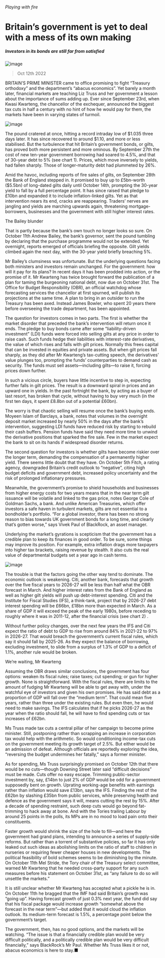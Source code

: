 ###### Playing with fire
# Britain’s government is yet to deal with a mess of its own making 
##### Investors in its bonds are still far from satisfied 
![image](images/20221015_BRD001.jpg) 
> Oct 12th 2022 
BRITAIN’S PRIME MINISTER came to office promising to fight “Treasury orthodoxy” and the department’s “abacus economics”. Yet barely a month later, financial markets are teaching Liz Truss and her government a lesson about the importance of sums adding up. Ever since September 23rd, when Kwasi Kwarteng, the chancellor of the exchequer, announced the biggest tax cuts in half a century with no hint of how he would pay for them, the markets have been in varying states of turmoil.
![image](images/20221015_BRC358.png) 

The pound cratered at once, hitting a record intraday low of $1.035 three days later. It has since recovered to around $1.10, and more or less stabilised. But the turbulence that hit Britain’s government bonds, or gilts, has proved both more persistent and more ominous. By September 27th the cost of new ten-year government borrowing had soared to 4.5%, and that of 30-year debt to 5% (see chart 1). Prices, which move inversely to yields, had fallen sharply. Those of longer-maturity debt had plummeted by 26%. 
Amid the havoc, including reports of fire sales of gilts, on September 28th the Bank of England stepped in. It promised to buy up to £5bn-worth ($5.5bn) of long-dated gilts daily until October 14th, prompting the 30-year yield to fall by a full percentage point. It has since raised that pledge to £10bn and expanded it to include inflation-linked gilts. Yet as that intervention nears its end, cracks are reappearing. Traders’ nerves are jangling and yields are marching upwards again, threatening mortgage-borrowers, businesses and the government with still higher interest rates. 
The Bailey blunder
That is partly because the bank’s own touch no longer looks so sure. On October 11th Andrew Bailey, the bank’s governor, sent the pound tumbling by declaring that the purchase programme would not be extended. Yet overnight, reports emerged of officials briefing the opposite. Gilt yields climbed again the next day, with the 30-year yield briefly breaching 5%. 
Mr Bailey’s clumsiness was unfortunate. But the underlying questions facing both ministers and investors remain unchanged. For the government: how will it pay for its plans? In recent days it has been prodded into action, or the promise of it. Mr Kwarteng has twice brought forward the publication of a plan for taming the burgeoning national debt, now due on October 31st. The Office for Budget Responsibility (OBR), an official watchdog whose forecasting services the chancellor at first spurned, will publish its projections at the same time. A plan to bring in an outsider to run the Treasury has been axed. Instead James Bowler, who spent 20 years there before overseeing the trade department, has been appointed. 
The question for investors comes in two parts. The first is whether the market disorder that preceded the bank’s intervention will return once it ends. The pledge to buy bonds came after some “liability-driven investment” (LDI) funds were forced into selling gilts at any price in order to raise cash. Such funds hedge their liabilities with interest-rate derivatives, the value of which rises and falls with gilt prices. Normally this frees capital that can be invested in equities and private assets. But when gilt prices fall sharply, as they did after Mr Kwarteng’s tax-cutting speech, the derivatives’ value plunges too, prompting the funds’ counterparties to demand cash as security. The funds must sell assets—including gilts—to raise it, forcing prices down further.
In such a vicious circle, buyers have little incentive to step in, expecting further falls in gilt prices. The result is a downward spiral in prices and an upward one in yields. In the past fortnight the bank, by acting as a buyer of last resort, has broken that cycle, without having to buy very much (in the first ten days, it spent £8.8bn out of a potential £60bn). 
The worry is that chaotic selling will resume once the bank’s buying ends. Moyeen Islam of Barclays, a bank, notes that volumes in the overnight deposit market increased by nearly 50% in the days after the bank’s intervention, suggesting LDI funds have reduced risk by starting to rebuild their cash buffers. Pension funds have said they need more time to unwind the derivative positions that sparked the fire sale. Few in the market expect the bank to sit on its hands if widespread disorder returns.
The second question for investors is whether gilts have become riskier over the longer term, demanding the compensation of a permanently higher yield. There seems little doubt that they have. On October 5th Fitch, a rating agency, downgraded Britain’s credit outlook to “negative”, citing high budget deficits and government debt, increased policy uncertainty and the risk of prolonged inflationary pressures.
Meanwhile, the government’s promise to shield households and businesses from higher energy costs for two years means that in the near term gilt issuance will be volatile and linked to the gas price, notes George Cole of Goldman Sachs, a bank. And unlike American Treasuries, which offer investors a safe haven in turbulent markets, gilts are not essential to a bondholder’s portfolio. “For a global investor, there has been no strong reason to bias towards UK government bonds for a long time, and clearly that’s gotten worse,” says Vivek Paul of BlackRock, an asset manager.
Underlying the market’s gyrations is scepticism that the government has a credible plan to keep its finances in good order. To be sure, some things may improve its position. For example, extra inflation drags more taxpayers into higher tax brackets, raising revenue by stealth. It also cuts the real value of departmental budgets set a year ago in cash terms. 
![image](images/20221015_BRC359.png) 

The trouble is that the factors going the other way tend to dominate. The economic outlook is weakening. Citi, another bank, forecasts that growth over the five fiscal years to 2026-27 will be less than half what the OBR forecast in March. And higher interest rates from the Bank of England as well as higher gilt yields will push up debt-interest spending. Citi and the Institute for Fiscal Studies (IFS), a think-tank, project that by 2026-27 debt interest spending will be £66bn, £18bn more than expected in March. As a share of GDP it will exceed the peak of the early 1980s, before receding to roughly where it was in 2011-12, after the financial crisis (see chart 2) . 
Without further policy changes, over the next few years the IFS and Citi expect the ratio of debt to GDP to rise from around 84% in 2021-22 to 97% in 2026-27. That would breach the government’s current fiscal rules, which say it should fall by 2025-26. As they expect the balance of borrowing, excluding investment, to slide from a surplus of 1.3% of GDP to a deficit of 1.1%, another rule would be broken. 
We’re waiting, Mr Kwarteng
Assuming the OBR draws similar conclusions, the government has four options: weaken its fiscal rules; raise taxes; cut spending; or gun for higher growth. None is straightforward. With the fiscal rules, there are limits to the amount of fudging Mr Kwarteng will be able to get away with, under the watchful eye of investors and given his own promises. He has said debt as a proportion of GDP will fall over the “medium term”. That could mean five years, rather than three under the existing rules. But even then, he would need to make savings. The IFS calculates that if he picks 2026-27 as the year when the ratio should fall, he will have to find spending cuts or tax increases of £62bn.
Ms Truss made tax cuts a central pillar of her campaign to become prime minister. Still, postponing rather than scrapping an increase in corporation tax would help with the arithmetic. So would conditioning income-tax cuts on the government meeting its growth target of 2.5%. But either would be an admission of defeat. Although officials are reportedly exploring the idea, “reversing the budget undermines her fatally,” says a former minister. 
As for spending, Ms Truss surprisingly promised on October 12th that there would be no cuts—though Downing Street later said “difficult decisions” must be made. Cuts offer no easy escape. Trimming public-sector investment by, say, £14bn to just 2% of GDP would be odd for a government supposedly bent on growth. Uprating working-age benefits with earnings rather than inflation would save £13bn, says the IFS. Finding the rest of the £62bn by slashing £35bn from public services, while preserving health and defence as the government says it will, means cutting the rest by 15%. After a decade of spending restraint, such deep cuts would go beyond fat-trimming to hack away at bone. And with the Tories trailing Labour by around 25 points in the polls, its MPs are in no mood to load pain onto their constituents. 
Faster growth would shrink the size of the hole to fill—and here the government had grand plans, intending to announce a series of supply-side reforms. But rather than a torrent of substantive policies, so far it has only leaked out such ideas as abolishing limits on the ratio of staff to children in nurseries or requiring fewer cheaper houses in new developments. The political feasibility of bold schemes seems to be diminishing by the minute. On October 11th Mel Stride, the Tory chair of the Treasury select committee, warned Mr Kwarteng that he needed cross-party support for any such measures before his statement on October 31st, as “any failure to do so will unsettle the markets.”
It is still unclear whether Mr Kwarteng has accepted what a pickle he is in. On October 11th he bragged that the IMF had said Britain’s growth was “going up”. Having forecast growth of just 0.3% next year, the fund did say that his fiscal package would increase growth “somewhat above the forecast in the near term”—but added that it would cloud the inflation outlook. Its medium-term forecast is 1.5%, a percentage point below the government’s target. 
The government, then, has no good options, and the markets will be watching. “The issue is that a financially credible plan would be very difficult politically, and a politically credible plan would be very difficult financially,” says BlackRock’s Mr Paul. Whether Ms Truss likes it or not, abacus economics is here to stay.■
